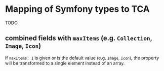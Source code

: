# Mapping of Symfony types to TCA

TODO


## combined fields with `maxItems` (e.g. `Collection`, `Image`, `Icon`)

If `maxItems: 1` is given or is the default value (e.g. `Image`, `Icon`), the property will be transformed to a single element instead of an array. 